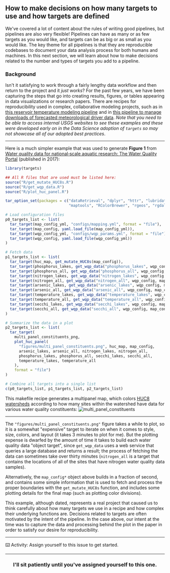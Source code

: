 ## How to make decisions on how many targets to use and how targets are defined

We've covered a lot of content about the rules of writing good pipelines, but pipelines are also very flexible! Pipelines can have as many or as few targets as you would like, and targets can be as big or as small as you would like. The key theme for all pipelines is that they are reproducible codebases to document your data analysis process for both humans and machines. In this next section, we will learn about how to make decisions related to the number and types of targets you add to a pipeline.

### Background 
Isn't it satisfying to work through a fairly lengthy data workflow and then return to the project and it _just works_? For the past few years, we have been capturing the steps that go into creating results, figures, or tables appearing in data visualizations or research papers. There are recipes for reproducibility used in complex, collaborative modeling projects, such as in [this reservoir temperature modeling pipeline](https://code.usgs.gov/wma/wp/res-temperature-process-models) and in [this pipeline to manage downloads of forecasted meteorological driver data](https://code.usgs.gov/wma/wp/forecasted-met-drivers). _Note that you need to be able to access internal USGS websites to see these examples and these were developed early on in the Data Science adoption of `targets` so may not showcase all of our adopted best practices_.

---

Here is a much simpler example that was used to generate **Figure 1** from [Water quality data for national‐scale aquatic research: The Water Quality Portal](https://agupubs.onlinelibrary.wiley.com/doi/full/10.1002/2016WR019993) (published in 2017):

```r
library(targets)

## All R files that are used must be listed here:
source("R/get_mutate_HUC8s.R")
source("R/get_wqp_data.R")
source("R/plot_huc_panel.R")

tar_option_set(packages = c("dataRetrieval", "dplyr", "httr", "lubridate", "maps",
                            "maptools", "RColorBrewer", "rgeos", "rgdal", "sp", "yaml"))

# Load configuration files
p0_targets_list <- list(
  tar_target(map_config_yml, "configs/mapping.yml", format = "file"),
  tar_target(map_config, yaml.load_file(map_config_yml)),
  tar_target(wqp_config_yml, "configs/wqp_params.yml", format = "file")
  tar_target(wqp_config, yaml.load_file(wqp_config_yml))
)

# Fetch data
p1_targets_list <- list(
  tar_target(huc_map, get_mutate_HUC8s(map_config)),
  tar_target(phosphorus_lakes, get_wqp_data("phosphorus_lakes", wqp_config, map_config)),
  tar_target(phosphorus_all, get_wqp_data("phosphorus_all", wqp_config, map_config)),
  tar_target(nitrogen_lakes, get_wqp_data("nitrogen_lakes", wqp_config, map_config)),
  tar_target(nitrogen_all, get_wqp_data("nitrogen_all", wqp_config, map_config)),
  tar_target(arsenic_lakes, get_wqp_data("arsenic_lakes", wqp_config, map_config)),
  tar_target(arsenic_all, get_wqp_data("arsenic_all", wqp_config, map_config)),
  tar_target(temperature_lakes, get_wqp_data("temperature_lakes", wqp_config, map_config)),
  tar_target(temperature_all, get_wqp_data("temperature_all", wqp_config, map_config)),
  tar_target(secchi_lakes, get_wqp_data("secchi_lakes", wqp_config, map_config)),
  tar_target(secchi_all, get_wqp_data("secchi_all", wqp_config, map_config)),
)

# Summarize the data in a plot
p2_targets_list <- list(
  tar_target(
    multi_panel_constituents_png,
    plot_huc_panel(
      "figures/multi_panel_constituents.png", huc_map, map_config, 
      arsenic_lakes, arsenic_all, nitrogen_lakes, nitrogen_all, 
      phosphorus_lakes, phosphorus_all, secchi_lakes, secchi_all, 
      temperature_lakes, temperature_all
    ),
    format = "file")
)

# Combine all targets into a single list
c(p0_targets_list, p1_targets_list, p2_targets_list)
```

This makefile recipe generates a multipanel map, which colors [HUC8 watersheds](http://dep.wv.gov/WWE/getinvolved/sos/Documents/Basins/HUCprimer.pdf) according to how many sites within the watershed have data for various water quality constituents:
![multi_panel_constituents](https://user-images.githubusercontent.com/2349007/82117369-18999280-9735-11ea-8365-e58742c5ff7e.png)

---

The `"figures/multi_panel_constituents.png"` figure takes a while to plot, so it is a somewhat "expensive" target to iterate on when it comes to style, size, colors, and layout (it takes 3 minutes to plot for me). But the plotting expense is dwarfed by the amount of time it takes to build each water quality data "object target", since `get_wqp_data` uses a web service that queries a large database and returns a result; the process of fetching the data can sometimes take over thirty minutes (`nitrogen_all` is a target that contains the locations of all of the sites that have nitrogen water quality data samples). 

Alternatively, the `map_config*` object above builds in a fraction of second, and contains some simple information that is used to fetch and process the proper boundaries with the `get_mutate_HUC8s` function, and includes some plotting details for the final map (such as plotting color divisions).

This example, although dated, represents a real project that caused us to think carefully about how many targets we use in a recipe and how complex their underlying functions are. Decisions related to targets are often motivated by the intent of the pipeline. In the case above, our intent at the time was to capture the data and processing behind the plot in the paper in order to satisfy our desire for reproducibility. 

---

:keyboard: Activity: Assign yourself to this issue to get started.

<hr>
<h3 align="center">I'll sit patiently until you've assigned yourself to this one.</h3>
